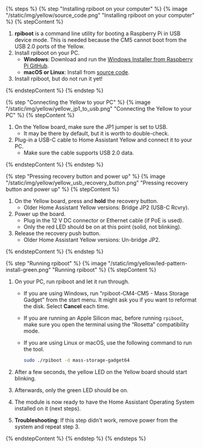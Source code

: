 <!--Installing the rpiboot on your computer and then running rpiboot to install the HAOS on Yellow-->

{% steps %}
{% step "Installing rpiboot on your computer" %}
{% image "/static/img/yellow/source_code.png" "Installing rpiboot on your computer" %}
{% stepContent %}

1. **rpiboot** is a command line utility for booting a Raspberry Pi in USB device mode. This is needed because the CM5 cannot boot from the USB 2.0 ports of the Yellow.
2. Install rpiboot on your PC.
   - **Windows**: Download and run the [Windows Installer from Raspberry Pi GitHub](https://github.com/raspberrypi/usbboot/raw/master/win32/rpiboot_setup.exe).
   - **macOS or Linux**: Install from [source code](https://github.com/raspberrypi/usbboot?tab=readme-ov-file#building).
3. Install rpiboot, but do not run it yet!

{% endstepContent %}
{% endstep %}

{% step "Connecting the Yellow to your PC" %}
{% image "/static/img/yellow/yellow_jp1_to_usb.png" "Connecting the Yellow to your PC" %}
{% stepContent %}

1. On the Yellow board, make sure the JP1 jumper is set to USB.
   - It may be there by default, but it is worth to double-check.
2. Plug-in a USB-C cable to Home Assistant Yellow and connect it to your PC.
   - Make sure the cable supports USB 2.0 data.

{% endstepContent %}
{% endstep %}

{% step "Pressing recovery button and power up" %}
{% image "/static/img/yellow/yellow_usb_recovery_button.png" "Pressing recovery button and power up" %}
{% stepContent %}

1. On the Yellow board, press and **hold** the recovery button.
   - Older Home Assistant Yellow versions: Bridge JP2 (USB-C Rcvry).
2. Power up the board.
   - Plug in the 12 V DC connector or Ethernet cable (if PoE is used).
   - Only the red LED should be on at this point (solid, not blinking).
3. Release the recovery push button.
   - Older Home Assistant Yellow versions: Un-bridge JP2.

{% endstepContent %}
{% endstep %}

{% step "Running rpiboot" %}
{% image "/static/img/yellow/led-pattern-install-green.png" "Running rpiboot" %}
{% stepContent %}

1. On your PC, run rpiboot and let it run through.
   - If you are using Windows, run "rpiboot-CM4-CM5 - Mass Storage Gadget" from the start menu. It might ask you if you want to reformat the disk. Select **Cancel** each time.
   - If you are running an Apple Silicon mac, before running `rpiboot`, make sure you open the terminal using the “Rosetta” compatibility mode.
   - If you are using Linux or macOS, use the following command to run the tool.

     ```bash
     sudo ./rpiboot -d mass-storage-gadget64
     ```

2. After a few seconds, the yellow LED on the Yellow board should start blinking.
3. Afterwards, only the green LED should be on.
4. The module is now ready to have the Home Assistant Operating System installed on it (next steps).
5. **Troubleshooting**: If this step didn't work, remove power from the system and repeat step 3.

{% endstepContent %}
{% endstep %}
{% endsteps %}
